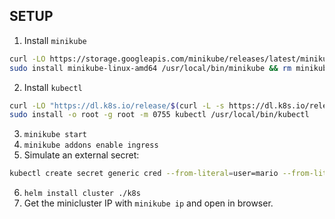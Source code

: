 ## SETUP
1. Install `minikube`
```bash
curl -LO https://storage.googleapis.com/minikube/releases/latest/minikube-linux-amd64
sudo install minikube-linux-amd64 /usr/local/bin/minikube && rm minikube-linux-amd64
```
2. Install `kubectl`
```bash
curl -LO "https://dl.k8s.io/release/$(curl -L -s https://dl.k8s.io/release/stable.txt)/bin/linux/amd64/kubectl"
sudo install -o root -g root -m 0755 kubectl /usr/local/bin/kubectl
```
3. `minikube start`
4. `minikube addons enable ingress`
5. Simulate an external secret:
```bash
kubectl create secret generic cred --from-literal=user=mario --from-literal=password=mario
```
6. `helm install cluster ./k8s`
7. Get the minicluster IP with `minikube ip` and open in browser.
